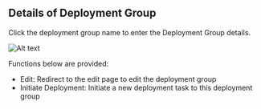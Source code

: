 ## Details of Deployment Group

Click the deployment group name to enter the Deployment Group details.

![Alt text](https://github.com/jdcloudcom/cn/blob/edit/image/CodeDeploy/Ch/Oper-8%EF%BC%88Ch%EF%BC%89.png)

Functions below are provided:

 - Edit: Redirect to the edit page to edit the deployment group
 - Initiate Deployment: Initiate a new deployment task to this deployment group
